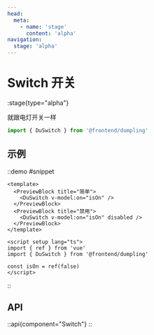 ```yaml
---
head:
  meta:
    - name: 'stage'
      content: 'alpha'
navigation:
  stage: 'alpha'
---
```


# Switch 开关

:stage{type="alpha"}

就跟电灯开关一样

```ts
import { DuSwitch } from '@frontend/dumpling'
```

## 示例

::demo
#snippet
```vue
<template>
  <PreviewBlock title="简单">
    <DuSwitch v-model:on="isOn" />
  </PreviewBlock>
  <PreviewBlock title="禁用">
    <DuSwitch v-model:on="isOn" disabled />
  </PreviewBlock>
</template>

<script setup lang="ts">
import { ref } from 'vue'
import { DuSwitch } from '@frontend/dumpling'

const isOn = ref(false)
</script>
```
::

## API

::api{component="Switch"}
::
